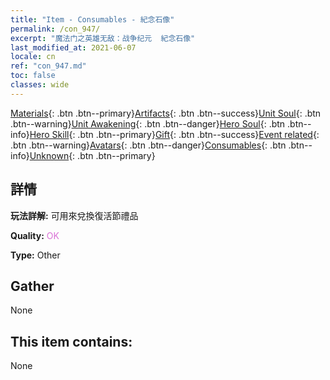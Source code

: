 ```yaml
---
title: "Item - Consumables - 紀念石像"
permalink: /con_947/
excerpt: "魔法门之英雄无敌：战争纪元  紀念石像"
last_modified_at: 2021-06-07
locale: cn
ref: "con_947.md"
toc: false
classes: wide
---
```

 [Materials](/ItemsCN/){: .btn .btn--primary}[Artifacts](/ItemsCN/Artifacts/){: .btn .btn--success}[Unit Soul](/ItemsCN/UnitSoul/){: .btn .btn--warning}[Unit Awakening](/ItemsCN/UnitAwakening/){: .btn .btn--danger}[Hero Soul](/ItemsCN/HeroSoul/){: .btn .btn--info}[Hero Skill](/ItemsCN/HeroSkill/){: .btn .btn--primary}[Gift](/ItemsCN/Gift/){: .btn .btn--success}[Event related](/ItemsCN/Events/){: .btn .btn--warning}[Avatars](/ItemsCN/Avatars/){: .btn .btn--danger}[Consumables](/ItemsCN/Consumables/){: .btn .btn--info}[Unknown](/ItemsCN/Unknown/){: .btn .btn--primary}

## 詳情
 **玩法詳解:** 可用來兌換復活節禮品

 **Quality:** <span style="color: #DA70D6">OK</span>

 **Type:** Other

## Gather

  None

## This item contains:

  None

